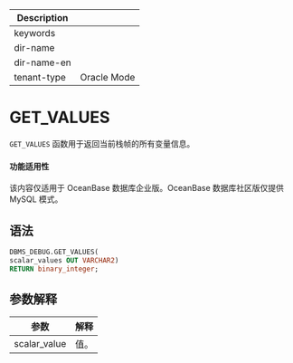 | Description   |                 |
|---------------|-----------------|
| keywords      |                 |
| dir-name      |                 |
| dir-name-en   |                 |
| tenant-type   | Oracle Mode     |

# GET_VALUES

`GET_VALUES` 函数用于返回当前栈帧的所有变量信息。

  <main id="notice" >
    <h4>功能适用性</h4>
    <p>该内容仅适用于 OceanBase 数据库企业版。OceanBase 数据库社区版仅提供 MySQL 模式。</p>
  </main>

## 语法

```sql
DBMS_DEBUG.GET_VALUES(
scalar_values OUT VARCHAR2)
RETURN binary_integer;
```



## 参数解释



|    **参数**    | **解释** |
|--------------|--------|
| scalar_value | 值。     |



